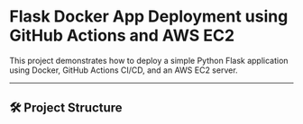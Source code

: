 # Flask Docker App Deployment using GitHub Actions and AWS EC2

This project demonstrates how to deploy a simple Python Flask application using Docker, GitHub Actions CI/CD, and an AWS EC2 server.

---

## 🛠 Project Structure

